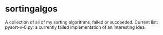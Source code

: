 # sortingalgos
A collection of all of my sorting algorithms, failed or succeeded.
Current list: 
pysort-v-0.py: a currently failed implementation of an interesting idea.
